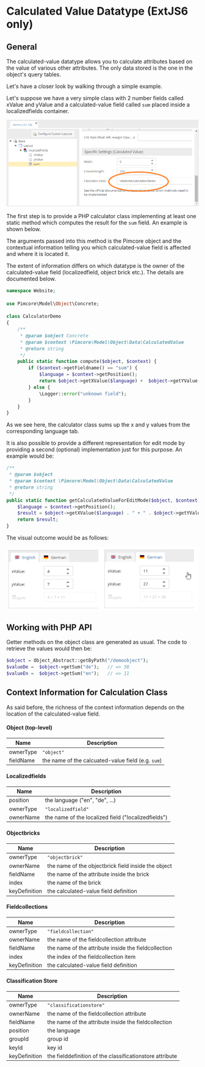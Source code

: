 # Calculated Value Datatype (ExtJS6 only)


## General

The calculated-value datatype allows you to calculate attributes based on the value of various other attributes. 
The only data stored is the one in the object's query tables.

Let's have a closer look by walking through a simple example.

Let's suppose we have a very simple class with 2 number fields called xValue and yValue and a calculated-value field 
called `sum` placed inside a localizedfields container.

![Calculated Value Configuration](../../../img/classes-datatypes-calculated.png)


The first step is to provide a PHP calculator class implementing at least one static method which computes the result 
for the `sum` field. An example is shown below.

The arguments passed into this method is the Pimcore object and the contextual information telling you which 
calculated-value field is affected and where it is located it.

The extent of information differs on which datatype is the owner of the calculated-value field 
(localizedfield, object brick etc.). The details are documented below.

```php
namespace Website;
 
use Pimcore\Model\Object\Concrete;
 
class CalculatorDemo
{
    /**
     * @param $object Concrete
     * @param $context \Pimcore\Model\Object\Data\CalculatedValue
     * @return string
     */
    public static function compute($object, $context) {
        if ($context->getFieldname() == "sum") {
            $language = $context->getPosition();
            return $object->getXValue($language) +  $object->getYValue($language);
        } else {
            \Logger::error("unknown field");
        }
    }
} 
```

As we see here, the calculator class sums up the x and y values from the corresponding language tab.

It is also possible to provide a different representation for edit mode by providing a second (optional) implementation just for this purpose. An example would be:
```php
/**
 * @param $object
 * @param $context \Pimcore\Model\Object\Data\CalculatedValue
 * @return string
 */
public static function getCalculatedValueForEditMode($object, $context) {
    $language = $context->getPosition();
    $result = $object->getXValue($language) . " + " . $object->getYValue($language) . " = " . self::compute($object, $context);
    return $result;
}
```

The visual outcome would be as follows: 

![Calculated Value Field](../../../img/classes-datatypes-calculated-field.png)



## Working with PHP API

Getter methods on the object class are generated as usual. The code to retrieve the values would then be: 
```php
$object = Object_Abstract::getByPath("/demoobject");
$valueDe =  $object->getSum("de");   // => 38
$valueEn =  $object->getSum("en");   // => 11
```

## Context Information for Calculation Class
As said before, the richness of the context information depends on the location of the calculated-value field.


#### Object (top-level)

| Name | Description |
| --- | ---- |
| ownerType | `"object"` |
| fieldName | the name of the calcuated-value field (e.g. `sum`) |


#### Localizedfields

| Name | Description |
| --- | ---- |
| position | the language ("en", "de", ...) |
| ownerType | `"localizedfield"` |
| ownerName | the name of the localized field ("localizedfields") | 


#### Objectbricks

| Name | Description |
| --- | ---- |
| ownerType | `"objectbrick"` |
| ownerName | the name of the objectbrick field inside the object |
| fieldName | the name of the attribute inside the brick |
| index | the name of the brick |
| keyDefinition | the calculated-value field definition |


#### Fieldcollections

| Name | Description |
| --- | ---- |
| ownerType | `"fieldcollection"` |
| ownerName | the name of the fieldcollection attribute |
| fieldName | the name of the attribute inside the fieldcollection |
| index | the index of the fieldcollection item |
| keyDefinition | the calculated-value field definition |


#### Classification Store

| Name | Description |
| --- | ---- |
| ownerType | `"classificationstore"` |
| ownerName | the name of the fieldcollection attribute |
| fieldName | the name of the attribute inside the fieldcollection |
| position  | the language |
| groupId   | group id |
| keyId     | key id |
| keyDefinition | the fielddefinition of the classificationstore attribute |

